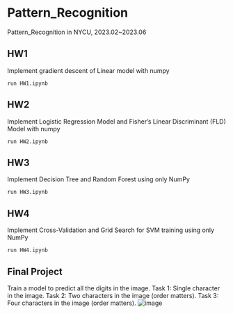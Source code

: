 # Pattern_Recognition
Pattern_Recognition in NYCU, 2023.02~2023.06

## HW1 
Implement gradient descent of Linear model with numpy
```
run HW1.ipynb
```

## HW2
Implement Logistic Regression Model and Fisher’s Linear Discriminant (FLD) Model with numpy
```
run HW2.ipynb
```

## HW3
Implement Decision Tree and Random Forest using only NumPy
```
run HW3.ipynb
```

## HW4
Implement Cross-Validation and Grid Search for SVM training using only NumPy
```
run HW4.ipynb
```

## Final Project
Train a model to predict all the digits in the image.
Task 1: Single character in the image.
Task 2: Two characters in the image (order matters).
Task 3: Four characters in the image (order matters).
![image](https://github.com/lon0862/NYCU_Pattern_Recognition/assets/59390771/ed6c0ff2-b61e-4df3-bcc9-876377928473)




